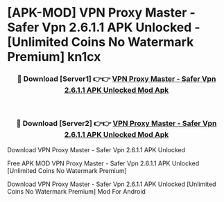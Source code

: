 # [APK-MOD] VPN Proxy Master - Safer Vpn 2.6.1.1 APK Unlocked - [Unlimited Coins No Watermark Premium] kn1cx



<div align="center">
<h3>🔴 Download [Server1] 👉👉 <a href="https://momento.my/?title=VPN_Proxy_Master_-_Safer_Vpn_2.6.1.1_APK_Unlocked">VPN Proxy Master - Safer Vpn 2.6.1.1 APK Unlocked Mod Apk</a></h3><br>

<h3>🔴 Download [Server2] 👉👉 <a href="https://momento.my/?title=VPN_Proxy_Master_-_Safer_Vpn_2.6.1.1_APK_Unlocked">VPN Proxy Master - Safer Vpn 2.6.1.1 APK Unlocked Mod Apk</a></h3>
</div>



Download VPN Proxy Master - Safer Vpn 2.6.1.1 APK Unlocked 

Free APK MOD VPN Proxy Master - Safer Vpn 2.6.1.1 APK Unlocked [Unlimited Coins No Watermark Premium]

Download VPN Proxy Master - Safer Vpn 2.6.1.1 APK Unlocked [Unlimited Coins No Watermark Premium] Mod For Android

